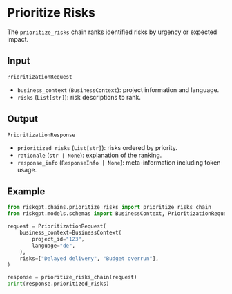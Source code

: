 # Prioritize Risks

The `prioritize_risks` chain ranks identified risks by urgency or expected impact.

## Input

`PrioritizationRequest`
- `business_context` (`BusinessContext`): project information and language.
- `risks` (`List[str]`): risk descriptions to rank.

## Output

`PrioritizationResponse`
- `prioritized_risks` (`List[str]`): risks ordered by priority.
- `rationale` (`str | None`): explanation of the ranking.
- `response_info` (`ResponseInfo | None`): meta-information including token usage.

## Example

```python
from riskgpt.chains.prioritize_risks import prioritize_risks_chain
from riskgpt.models.schemas import BusinessContext, PrioritizationRequest

request = PrioritizationRequest(
    business_context=BusinessContext(
        project_id="123",
        language="de",
    ),
    risks=["Delayed delivery", "Budget overrun"],
)

response = prioritize_risks_chain(request)
print(response.prioritized_risks)
```
